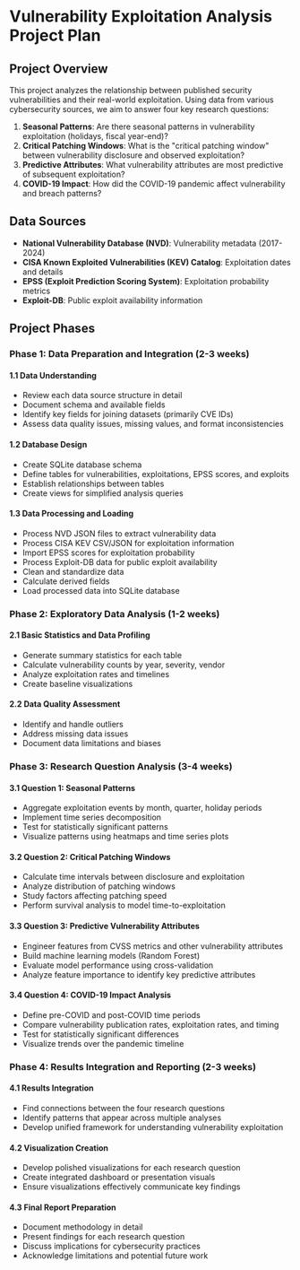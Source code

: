 # Vulnerability Exploitation Analysis Project Plan

## Project Overview

This project analyzes the relationship between published security vulnerabilities and their real-world exploitation. Using data from various cybersecurity sources, we aim to answer four key research questions:

1. **Seasonal Patterns**: Are there seasonal patterns in vulnerability exploitation (holidays, fiscal year-end)?
2. **Critical Patching Windows**: What is the "critical patching window" between vulnerability disclosure and observed exploitation?
3. **Predictive Attributes**: What vulnerability attributes are most predictive of subsequent exploitation?
4. **COVID-19 Impact**: How did the COVID-19 pandemic affect vulnerability and breach patterns?

## Data Sources

- **National Vulnerability Database (NVD)**: Vulnerability metadata (2017-2024)
- **CISA Known Exploited Vulnerabilities (KEV) Catalog**: Exploitation dates and details
- **EPSS (Exploit Prediction Scoring System)**: Exploitation probability metrics
- **Exploit-DB**: Public exploit availability information

## Project Phases

### Phase 1: Data Preparation and Integration (2-3 weeks)

#### 1.1 Data Understanding
- Review each data source structure in detail
- Document schema and available fields
- Identify key fields for joining datasets (primarily CVE IDs)
- Assess data quality issues, missing values, and format inconsistencies

#### 1.2 Database Design
- Create SQLite database schema
- Define tables for vulnerabilities, exploitations, EPSS scores, and exploits
- Establish relationships between tables
- Create views for simplified analysis queries

#### 1.3 Data Processing and Loading
- Process NVD JSON files to extract vulnerability data
- Process CISA KEV CSV/JSON for exploitation information
- Import EPSS scores for exploitation probability
- Process Exploit-DB data for public exploit availability
- Clean and standardize data
- Calculate derived fields
- Load processed data into SQLite database

### Phase 2: Exploratory Data Analysis (1-2 weeks)

#### 2.1 Basic Statistics and Data Profiling
- Generate summary statistics for each table
- Calculate vulnerability counts by year, severity, vendor
- Analyze exploitation rates and timelines
- Create baseline visualizations

#### 2.2 Data Quality Assessment
- Identify and handle outliers
- Address missing data issues
- Document data limitations and biases

### Phase 3: Research Question Analysis (3-4 weeks)

#### 3.1 Question 1: Seasonal Patterns
- Aggregate exploitation events by month, quarter, holiday periods
- Implement time series decomposition
- Test for statistically significant patterns
- Visualize patterns using heatmaps and time series plots

#### 3.2 Question 2: Critical Patching Windows
- Calculate time intervals between disclosure and exploitation
- Analyze distribution of patching windows
- Study factors affecting patching speed
- Perform survival analysis to model time-to-exploitation

#### 3.3 Question 3: Predictive Vulnerability Attributes
- Engineer features from CVSS metrics and other vulnerability attributes
- Build machine learning models (Random Forest)
- Evaluate model performance using cross-validation
- Analyze feature importance to identify key predictive attributes

#### 3.4 Question 4: COVID-19 Impact Analysis
- Define pre-COVID and post-COVID time periods
- Compare vulnerability publication rates, exploitation rates, and timing
- Test for statistically significant differences
- Visualize trends over the pandemic timeline

### Phase 4: Results Integration and Reporting (2-3 weeks)

#### 4.1 Results Integration
- Find connections between the four research questions
- Identify patterns that appear across multiple analyses
- Develop unified framework for understanding vulnerability exploitation

#### 4.2 Visualization Creation
- Develop polished visualizations for each research question
- Create integrated dashboard or presentation visuals
- Ensure visualizations effectively communicate key findings

#### 4.3 Final Report Preparation
- Document methodology in detail
- Present findings for each research question
- Discuss implications for cybersecurity practices
- Acknowledge limitations and potential future work